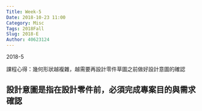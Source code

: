 ```yaml
---
Title: Week-5
Date: 2018-10-23 11:00
Category: Misc
Tags: 2018Fall
Slug: 2018-E
Author: 40623124
---
```


2018-5

<!-- PELICAN_END_SUMMARY -->

課程心得：幾何形狀越複雜，越需要再設計零件草圖之前做好設計意圖的確認

設計意圖是指在設計零件前，必須完成專案目的與需求確認
----



